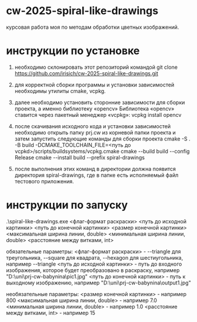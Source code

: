 # cw-2025-spiral-like-drawings
курсовая работа моя по методам обработки цветных изображений.

# инструкции по установке

1. необходимо склонировать этот репозиторий командой
git clone https://github.com/irisich/cw-2025-spiral-like-drawings.git

2. для корректной сборки программы и установки зависимостей необходимы утилиты cmake, vcpkg.

3. далее необходимо установить сторонние зависимости для сборки проекта, а именно библиотеку «opencv»
Библиотека «opencv» ставится через пакетный менеджер «vcpkg»:
vcpkg install opencv
4. после скачивания исходного кода и установки зависимостей необходимо открыть папку prj.cw из корневой папки проекта и затем запустить следующие команды для сборки проекта
cmake -S . -B build -DCMAKE_TOOLCHAIN_FILE=<путь до vcpkd>/scripts/buildsystems/vcpkg.cmake
cmake --build build --config Release
cmake --install  build --prefix  spiral-drawings

5. после выполнения этих команд в директории должна появится директория spiral-drawings, где в папке есть исполняемый файл тестового приложения.

# инструкции по запуску

.\spiral-like-drawings.exe <флаг-формат раскраски> <путь до исходной картинки> <путь до конечной картинки> <размер конечной картинки> <максимальная ширина линии, double> <минимальная ширина линии, double> <расстояние между витками, int>

обязательные параметры: 
<флаг-формат раскраски> - --triangle для треугольника, --square для квадрата, --hexagon для шестиугольника, например --triangle
<путь до исходной картинки> - путь до входного изображения, которое будет преобразовано в раскраску, например "D:\uni\prj-cw-babynina\pic1.jpg"
<путь до конечной картинки> - путь к выходному изображению, например "D:\uni\prj-cw-babynina\output1.jpg"

необязательные параметры:
<размер конечной картинки> - например 800
<максимальная ширина линии, double> - например 7.0 
<минимальная ширина линии, double> - например 1.0
<расстояние между витками, int> - например 15
